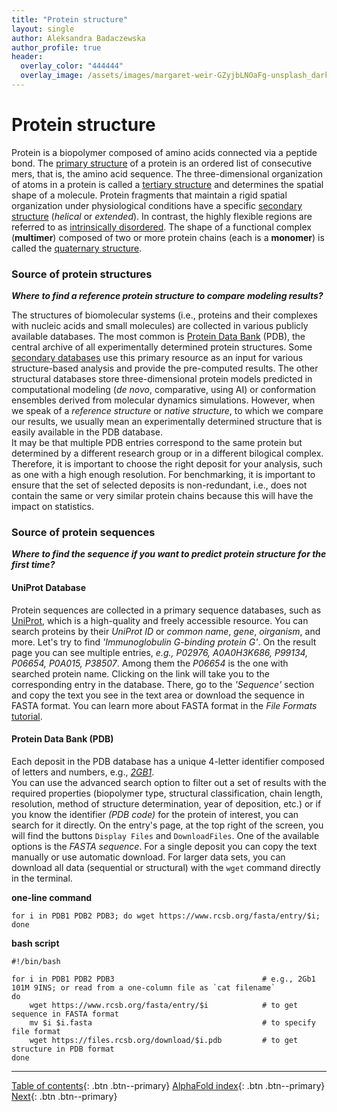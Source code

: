 ```yaml
---
title: "Protein structure"
layout: single
author: Aleksandra Badaczewska
author_profile: true
header:
  overlay_color: "444444"
  overlay_image: /assets/images/margaret-weir-GZyjbLNOaFg-unsplash_dark.jpg
---
```




# Protein structure

Protein is a biopolymer composed of amino acids connected via a peptide bond. The [primary structure](https://en.wikipedia.org/wiki/Protein_structure#Primary_structure) of a protein is an ordered list of consecutive mers, that is, the amino acid sequence. The three-dimensional organization of atoms in a protein is called a [tertiary structure](https://en.wikipedia.org/wiki/Protein_structure#Tertiary_structure) and determines the spatial shape of a molecule. Protein fragments that maintain a rigid spatial organization under physiological conditions have a specific [secondary structure](https://en.wikipedia.org/wiki/Protein_structure#Secondary_structure) (*helical* or *extended*). In contrast, the highly flexible regions are referred to as [intrinsically disordered](https://en.wikipedia.org/wiki/Intrinsically_disordered_proteins). The shape of a functional complex (**multimer**) composed of two or more protein chains (each is a **monomer**) is called the [quaternary structure](https://en.wikipedia.org/wiki/Protein_structure#Quaternary_structure).

### Source of protein structures
***Where to find a reference protein structure to compare modeling results?***

The structures of biomolecular systems (i.e., proteins and their complexes with nucleic acids and small molecules) are collected in various publicly available databases. The most common is [Protein Data Bank](https://www.rcsb.org) (PDB), the central archive of all experimentally determined protein structures. Some [secondary databases](https://en.wikipedia.org/wiki/Protein_structure_database) use this primary resource as an input for various structure-based analysis and provide the pre-computed results. The other structural databases store three-dimensional protein models predicted in computational modeling (*de novo*, comparative, using AI) or conformation ensembles derived from molecular dynamics simulations. However, when we speak of a *reference structure* or *native structure*, to which we compare our results, we usually mean an experimentally determined structure that is easily available in the PDB database.     
It may be that multiple PDB entries correspond to the same protein but determined by a different research group or in a different bilogical complex. Therefore, it is important to choose the right deposit for your analysis, such as one with a high enough resolution. For benchmarking, it is important to ensure that the set of selected deposits is non-redundant, i.e., does not contain the same or very similar protein chains because this will have the impact on statistics.

### Source of protein sequences
***Where to find the sequence if you want to predict protein structure for the first time?***

#### UniProt Database
Protein sequences are collected in a primary sequence databases, such as [UniProt](https://www.uniprot.org), which is a high-quality and freely accessible resource. You can search proteins by their *UniProt ID* or *common name*, *gene*, *oirganism*, and more. Let's try to find *'Immunoglobulin G-binding protein G'*. On the result page you can see multiple entries, *e.g., P02976, A0A0H3K686, P99134, P06654, P0A015, P38507*. Among them the *P06654* is the one with searched protein name. Clicking on the link will take you to the corresponding entry in the database. There, go to the *'Sequence'* section and copy the text you see in the text area or download the sequence in FASTA format. You can learn more about FASTA format in the *File Formats* [tutorial](https://bioinformaticsworkbook.org/introduction/fileFormats.html#gsc.tab=0).

#### Protein Data Bank (PDB)  
Each deposit in the PDB database has a unique 4-letter identifier composed of letters and numbers, e.g., *[2GB1](https://www.rcsb.org/structure/2GB1)*.     
You can use the advanced search option to filter out a set of results with the required properties (biopolymer type, structural classification, chain length, resolution, method of structure determination, year of deposition, etc.) or if you know the identifier *(PDB code)* for the protein of interest, you can search for it directly. On the entry's page, at the top right of the screen, you will find the buttons `Display Files` and `DownloadFiles`. One of the available options is the *FASTA sequence*. For a single deposit you can copy the text manually or use automatic download. For larger data sets, you can download all data (sequential or structural) with the `wget` command directly in the terminal.

**one-line command**

`for i in PDB1 PDB2 PDB3; do wget https://www.rcsb.org/fasta/entry/$i; done`

**bash script**
```
#!/bin/bash

for i in PDB1 PDB2 PDB3                                 # e.g., 2Gb1 101M 9INS; or read from a one-column file as `cat filename`
do
    wget https://www.rcsb.org/fasta/entry/$i            # to get sequence in FASTA format
    mv $i $i.fasta                                      # to specify file format
    wget https://files.rcsb.org/download/$i.pdb         # to get structure in PDB format
done

```

---

[Table of contents](../index.md){: .btn  .btn--primary}
[AlphaFold index](Alphafold-landingPage.md){: .btn  .btn--primary}
[Next](01-AlphafoldIntroduction.md){: .btn  .btn--primary}
